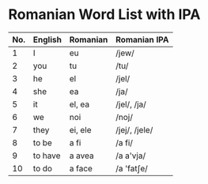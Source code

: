 # Romanian Word List with IPA

| No. | English | Romanian | Romanian IPA |
|-----|---------|----------|--------------|
| 1   | I       | eu       | /jew/        |
| 2   | you     | tu       | /tu/         |
| 3   | he      | el       | /jel/        |
| 4   | she     | ea       | /ja/         |
| 5   | it      | el, ea   | /jel/, /ja/  |
| 6   | we      | noi      | /noj/        |
| 7   | they    | ei, ele  | /jej/, /jele/|
| 8   | to be   | a fi     | /a fi/       |
| 9   | to have | a avea   | /a a'vja/    |
| 10  | to do   | a face   | /a 'fatʃe/   |
